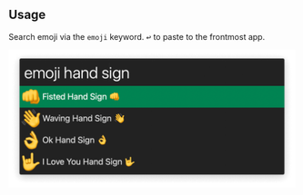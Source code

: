 ## Usage

Search emoji via the `emoji` keyword. <kbd>↩</kbd> to paste to the frontmost app.

![Searching emoji](images/emoji.png)
